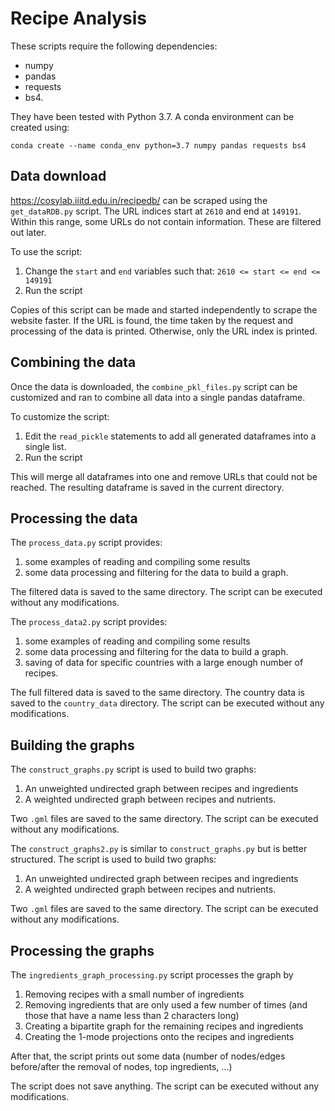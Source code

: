 # Recipe Analysis

These scripts require the following dependencies:
- numpy
- pandas
- requests
- bs4.

They have been tested with Python 3.7.
A conda environment can be created using:
``` 
conda create --name conda_env python=3.7 numpy pandas requests bs4
```

## Data download
https://cosylab.iiitd.edu.in/recipedb/ can be scraped using the `get_dataRDB.py` script.
The URL indices start at `2610` and end at `149191`. 
Within this range, some URLs do not contain information. 
These are filtered out later.

To use the script:
1. Change the `start` and `end` variables such that: `2610 <= start <= end <= 149191`
2. Run the script

Copies of this script can be made and started independently to scrape the website faster.
If the URL is found, the time taken by the request and processing of the data is printed. 
Otherwise, only the URL index is printed.  

## Combining the data
Once the data is downloaded, the `combine_pkl_files.py` script can be customized and ran to combine all data
into a single pandas dataframe.

To customize the script:
1. Edit the `read_pickle` statements to add all generated dataframes into a single list.
2. Run the script

This will merge all dataframes into one and remove URLs that could not be reached.
The resulting dataframe is saved in the current directory.

## Processing the data
The `process_data.py` script provides:
1. some examples of reading and compiling some results
2. some data processing and filtering for the data to build a graph.

The filtered data is saved to the same directory.
The script can be executed without any modifications.


The `process_data2.py` script provides:
1. some examples of reading and compiling some results
2. some data processing and filtering for the data to build a graph.
3. saving of data for specific countries with a large enough number of recipes.

The full filtered data is saved to the same directory.
The country data is saved to the `country_data` directory.
The script can be executed without any modifications.

## Building the graphs
The `construct_graphs.py` script is used to build two graphs:
1. An unweighted undirected graph between recipes and ingredients
2. A weighted undirected graph between recipes and nutrients.

Two `.gml` files are saved to the same directory.
The script can be executed without any modifications.

The `construct_graphs2.py` is similar to `construct_graphs.py` but is better structured.
The script is used to build two graphs:
1. An unweighted undirected graph between recipes and ingredients
2. A weighted undirected graph between recipes and nutrients.

Two `.gml` files are saved to the same directory.
The script can be executed without any modifications.


## Processing the graphs
The `ingredients_graph_processing.py` script processes the graph by 
1. Removing recipes with a small number of ingredients
2. Removing ingredients that are only used a few number of times (and those that have a name less than 2 characters long)
3. Creating a bipartite graph for the remaining recipes and ingredients
4. Creating the 1-mode projections onto the recipes and ingredients

After that, the script prints out some data (number of nodes/edges before/after the removal of nodes, top ingredients, ...)

The script does not save anything. 
The script can be executed without any modifications.
